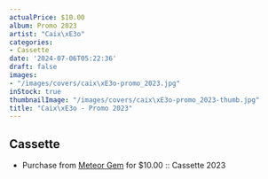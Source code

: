 ```yaml
---
actualPrice: $10.00
album: Promo 2023
artist: "Caix\xE3o"
categories:
- Cassette
date: '2024-07-06T05:22:36'
draft: false
images:
- "/images/covers/caix\xE3o-promo_2023.jpg"
inStock: true
thumbnailImage: "/images/covers/caix\xE3o-promo_2023-thumb.jpg"
title: "Caix\xE3o - Promo 2023"
---
```


## Cassette
* Purchase from [Meteor Gem](https://meteor-gem.com/products/used-caixao-promo-2023-cassette) for $10.00 :: Cassette 2023
